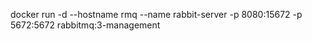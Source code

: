   docker run -d --hostname rmq --name rabbit-server -p 8080:15672 -p 5672:5672 rabbitmq:3-management


  

